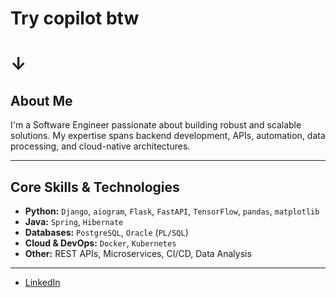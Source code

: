 # Try copilot btw 

# ↓

## About Me

I'm a Software Engineer passionate about building robust and scalable solutions. My expertise spans backend development, APIs, automation, data processing, and cloud-native architectures.

---

## Core Skills & Technologies

- **Python:** `Django`, `aiogram`, `Flask`, `FastAPI`, `TensorFlow`, `pandas`, `matplotlib`
- **Java:** `Spring`, `Hibernate`
- **Databases:** `PostgreSQL`, `Oracle` (`PL/SQL`)
- **Cloud & DevOps:** `Docker`, `Kubernetes`
- **Other:** REST APIs, Microservices, CI/CD, Data Analysis

---


- [LinkedIn](https://linkedin.com/in/zavatskiar)
